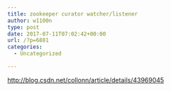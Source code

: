 ```yaml
---
title: zookeeper curator watcher/listener
author: w1100n
type: post
date: 2017-07-11T07:02:42+00:00
url: /?p=6881
categories:
  - Uncategorized

---
```

http://blog.csdn.net/collonn/article/details/43969045